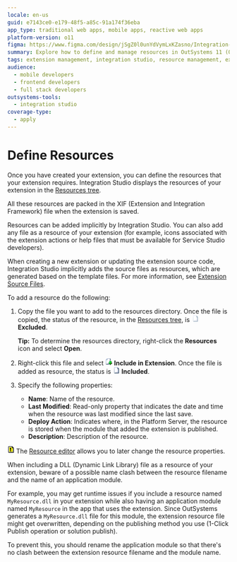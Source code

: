 ```yaml
---
locale: en-us
guid: e7143ce0-e179-48f5-a85c-91a174f36eba
app_type: traditional web apps, mobile apps, reactive web apps
platform-version: o11
figma: https://www.figma.com/design/jSgZ0l0unYdVymLxKZasno/Integration-with-external-systems?node-id=3783-247
summary: Explore how to define and manage resources in OutSystems 11 (O11) using Integration Studio, including adding files and setting properties.
tags: extension management, integration studio, resource management, extensions, outsystems development
audience:
  - mobile developers
  - frontend developers
  - full stack developers
outsystems-tools:
  - integration studio
coverage-type:
  - apply
---
```


# Define Resources

Once you have created your extension, you can define the resources that your extension requires. Integration Studio displays the resources of your extension in the [Resources tree](<../../../ref/integration-studio/resources-tree.md>).

All these resources are packed in the XIF (Extension and Integration Framework) file when the extension is saved.

Resources can be added implicitly by Integration Studio. You can also add any file as a resource of your extension (for example, icons associated with the extension actions or help files that must be available for Service Studio developers).

When creating a new extension or updating the extension source code, Integration Studio implicitly adds the source files as resources, which are generated based on the template files. For more information, see [Extension Source Files](<../getting-started/extension-source-files.md>).  

To add a resource do the following:

1. Copy the file you want to add to the resources directory. Once the file is copied, the status of the resource, in the [Resources tree](<../../../ref/integration-studio/resources-tree.md>), is ![Icon indicating the status of a resource as Excluded in the Resources tree](images/resource-faded.png "Excluded Resource Status") **Excluded**.

    **Tip:** To determine the resources directory, right-click the **Resources** icon and select **Open**.

1. Right-click this file and select ![Icon for the action to Include a resource in the extension](images/resource-include.png "Include Resource in Extension") **Include in Extension**. Once the file is added as resource, the status is ![Icon indicating the status of a resource as Included in the Resources tree](images/resource-add.png "Included Resource Status") **Included**.

1. Specify the following properties:

    * **Name**: Name of the resource.
    * **Last Modified**: Read-only property that indicates the date and time when the resource was last modified since the last save.
    * **Deploy Action**: Indicates where, in the Platform Server, the resource is stored when the module that added the extension is published.
    * **Description**: Description of the resource.

![Lightbulb icon representing a tip or helpful information](images/tip.png "Tip Information") The [Resource editor](<../../../ref/integration-studio/editor/resource.md>) allows you to later change the resource properties.

<div class="info" markdown="1">

When including a DLL (Dynamic Link Library) file as a resource of your extension, beware of a possible name clash between the resource filename and the name of an application module.

For example, you may get runtime issues if you include a resource named `MyResource.dll` in your extension while also having an application module named `MyResource` in the app that uses the extension. Since OutSystems generates a `MyResource.dll` file for this module, the extension resource file might get overwritten, depending on the publishing method you use (1-Click Publish operation or solution publish).

To prevent this, you should rename the application module so that there's no clash between the extension resource filename and the module name.

</div>
